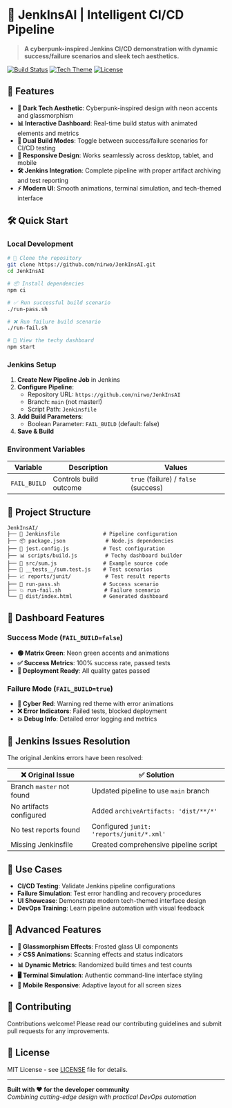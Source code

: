# 🤖 JenkInsAI | Intelligent CI/CD Pipeline

> **A cyberpunk-inspired Jenkins CI/CD demonstration with dynamic success/failure scenarios and sleek tech aesthetics.**

[![Build Status](https://img.shields.io/badge/build-automated-brightgreen?style=for-the-badge&logo=jenkins)](https://jenkins.io/)
[![Tech Theme](https://img.shields.io/badge/design-cyberpunk-ff0055?style=for-the-badge&logo=css3)](https://github.com/nirwo/JenkInsAI)
[![License](https://img.shields.io/badge/license-MIT-blue?style=for-the-badge)](LICENSE)

## 🚀 Features

- **🎨 Dark Tech Aesthetic**: Cyberpunk-inspired design with neon accents and glassmorphism
- **📊 Interactive Dashboard**: Real-time build status with animated elements and metrics
- **🔄 Dual Build Modes**: Toggle between success/failure scenarios for CI/CD testing
- **📱 Responsive Design**: Works seamlessly across desktop, tablet, and mobile
- **🛠️ Jenkins Integration**: Complete pipeline with proper artifact archiving and test reporting
- **⚡ Modern UI**: Smooth animations, terminal simulation, and tech-themed interface

## 🛠️ Quick Start

### Local Development
```bash
# 🎯 Clone the repository
git clone https://github.com/nirwo/JenkInsAI.git
cd JenkInsAI

# 📦 Install dependencies
npm ci

# ✅ Run successful build scenario
./run-pass.sh

# ❌ Run failure build scenario  
./run-fail.sh

# 🚀 View the techy dashboard
npm start
```

### Jenkins Setup

1. **Create New Pipeline Job** in Jenkins
2. **Configure Pipeline**:
   - Repository URL: `https://github.com/nirwo/JenkInsAI`
   - Branch: `main` (not master!)
   - Script Path: `Jenkinsfile`
3. **Add Build Parameters**:
   - Boolean Parameter: `FAIL_BUILD` (default: false)
4. **Save & Build**

### Environment Variables

| Variable | Description | Values |
|----------|-------------|---------|
| `FAIL_BUILD` | Controls build outcome | `true` (failure) / `false` (success) |

## 📁 Project Structure

```
JenkInsAI/
├── 🤖 Jenkinsfile              # Pipeline configuration
├── 📦 package.json             # Node.js dependencies
├── 🧪 jest.config.js           # Test configuration  
├── 📊 scripts/build.js         # Techy dashboard builder
├── 🧩 src/sum.js               # Example source code
├── 🔬 __tests__/sum.test.js    # Test scenarios
├── 📈 reports/junit/           # Test result reports
├── 🎯 run-pass.sh              # Success scenario
├── 💥 run-fail.sh              # Failure scenario
└── 📱 dist/index.html          # Generated dashboard
```

## 🎨 Dashboard Features

### Success Mode (`FAIL_BUILD=false`)
- **🟢 Matrix Green**: Neon green accents and animations
- **✅ Success Metrics**: 100% success rate, passed tests
- **🚀 Deployment Ready**: All quality gates passed

### Failure Mode (`FAIL_BUILD=true`)  
- **🔴 Cyber Red**: Warning red theme with error animations
- **❌ Error Indicators**: Failed tests, blocked deployment
- **💥 Debug Info**: Detailed error logging and metrics

## 🔧 Jenkins Issues Resolution

The original Jenkins errors have been resolved:

| ❌ Original Issue | ✅ Solution |
|-------------------|-------------|
| Branch `master` not found | Updated pipeline to use `main` branch |
| No artifacts configured | Added `archiveArtifacts: 'dist/**/*'` |
| No test reports found | Configured `junit: 'reports/junit/*.xml'` |
| Missing Jenkinsfile | Created comprehensive pipeline script |

## 🎯 Use Cases

- **CI/CD Testing**: Validate Jenkins pipeline configurations
- **Failure Simulation**: Test error handling and recovery procedures  
- **UI Showcase**: Demonstrate modern tech-themed interface design
- **DevOps Training**: Learn pipeline automation with visual feedback

## 🔮 Advanced Features

- **🌊 Glassmorphism Effects**: Frosted glass UI components
- **⚡ CSS Animations**: Scanning effects and status indicators
- **📊 Dynamic Metrics**: Randomized build times and test counts
- **🖥️ Terminal Simulation**: Authentic command-line interface styling
- **📱 Mobile Responsive**: Adaptive layout for all screen sizes

## 🤝 Contributing

Contributions welcome! Please read our contributing guidelines and submit pull requests for any improvements.

## 📄 License

MIT License - see [LICENSE](LICENSE) file for details.

---

**Built with ❤️ for the developer community**  
*Combining cutting-edge design with practical DevOps automation*